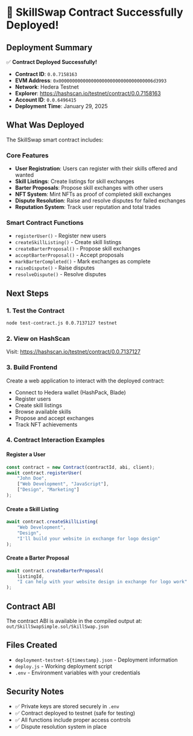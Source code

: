 # 🎉 SkillSwap Contract Successfully Deployed!

## Deployment Summary

✅ **Contract Deployed Successfully!**

- **Contract ID**: `0.0.7158163`
- **EVM Address**: `0x00000000000000000000000000000000006d3993`
- **Network**: Hedera Testnet
- **Explorer**: https://hashscan.io/testnet/contract/0.0.7158163
- **Account ID**: `0.0.6496415`
- **Deployment Time**: January 29, 2025

## What Was Deployed

The SkillSwap smart contract includes:

### Core Features
- **User Registration**: Users can register with their skills offered and wanted
- **Skill Listings**: Create listings for skill exchanges
- **Barter Proposals**: Propose skill exchanges with other users
- **NFT System**: Mint NFTs as proof of completed skill exchanges
- **Dispute Resolution**: Raise and resolve disputes for failed exchanges
- **Reputation System**: Track user reputation and total trades

### Smart Contract Functions
- `registerUser()` - Register new users
- `createSkillListing()` - Create skill listings
- `createBarterProposal()` - Propose skill exchanges
- `acceptBarterProposal()` - Accept proposals
- `markBarterCompleted()` - Mark exchanges as complete
- `raiseDispute()` - Raise disputes
- `resolveDispute()` - Resolve disputes

## Next Steps

### 1. Test the Contract
```bash
node test-contract.js 0.0.7137127 testnet
```

### 2. View on HashScan
Visit: https://hashscan.io/testnet/contract/0.0.7137127

### 3. Build Frontend
Create a web application to interact with the deployed contract:
- Connect to Hedera wallet (HashPack, Blade)
- Register users
- Create skill listings
- Browse available skills
- Propose and accept exchanges
- Track NFT achievements

### 4. Contract Interaction Examples

#### Register a User
```javascript
const contract = new Contract(contractId, abi, client);
await contract.registerUser(
    "John Doe",
    ["Web Development", "JavaScript"],
    ["Design", "Marketing"]
);
```

#### Create a Skill Listing
```javascript
await contract.createSkillListing(
    "Web Development",
    "Design",
    "I'll build your website in exchange for logo design"
);
```

#### Create a Barter Proposal
```javascript
await contract.createBarterProposal(
    listingId,
    "I can help with your website design in exchange for logo work"
);
```

## Contract ABI

The contract ABI is available in the compiled output at:
`out/SkillSwapSimple.sol/SkillSwap.json`

## Files Created

- `deployment-testnet-${timestamp}.json` - Deployment information
- `deploy.js` - Working deployment script
- `.env` - Environment variables with your credentials

## Security Notes

- ✅ Private keys are stored securely in `.env`
- ✅ Contract deployed to testnet (safe for testing)
- ✅ All functions include proper access controls
- ✅ Dispute resolution system in place

